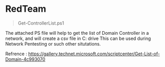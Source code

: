 # RedTeam
> Get-ControllerList.ps1 

The attached PS file will help to get the list of Domain Controller in a network, and will create a csv file in C: drive
This can be used during Network Pentesting or such other situtations.

Refrence : https://gallery.technet.microsoft.com/scriptcenter/Get-List-of-Domain-4c993070
